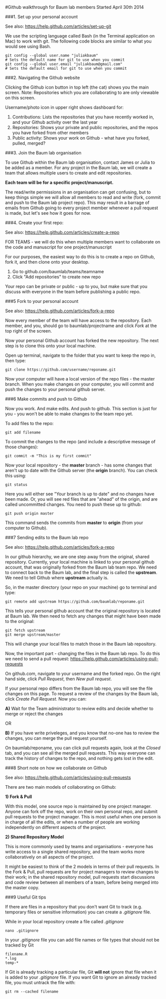 
#Github walkthrough for Baum lab members
Started April 30th 2014

###1. Set up your personal account

See also: https://help.github.com/articles/set-up-git

We use the scripting language called Bash (in the Terminal application on Mac) to work with git. The following code blocks are similar to what you would see using Bash.

```shell
git config --global user.name "juliakbaum"   
# Sets the default name for git to use when you commit
git config --global user.email "juliakbaum@gmail.com" 
# Sets the default email for git to use when you commit
```

###2. Navigating the Github website

Clicking the Github icon button in top left (the cat) shows you the main screen. 
Note: Repositories which you are collaborating to are only viewable on this screen.

Username/photo icon in upper right shows dashboard for:

1. Contributions: Lists the repositories that you have recently worked in, and your Github activity over the last year
2. Repositories: Shows your private and public repositories, and the repos you have forked from other members 
3. Public activity: Shows your work on Github - what have you forked, pulled, merged?


###3. Join the Baum lab organisation

To use Github within the Baum lab organisation, contact James or Julia to be added as a member. For any project in the Baum lab, we will create a team that allows multiple users to create and edit repositories. 

**Each team will be for a specific project/manuscript.**

The read/write permissions in an organisation can get confusing, but to keep things simple we will allow all members to read and write (fork, commit and push to the Baum lab project repo). This may result in a barrage of emails from Github going to every project member whenever a pull request is made, but let's see how it goes for now.


###4. Create your first repo: 

See also: https://help.github.com/articles/create-a-repo

FOR TEAMS - we will do this when multiple members want to collaborate on the code and manuscript for one project/manuscript

For our purposes, the easiest way to do this is to create a repo on Github, fork it, and then clone onto your desktop.

1. Go to github.com/baumlab/teams/teamname
2. Click "Add repositories" to create new repo

Your repo can be private or public - up to you, but make sure that you discuss with everyone in the team before publishing a public repo.

###5 Fork to your personal account

See also: https://help.github.com/articles/fork-a-repo

Now every member of the team will have access to the repository. Each member, and you, should go to baumlab/projectname and click *Fork* at the top right of the screen.

Now your personal Github account has forked the new repository. The next step is to clone this onto your local machine.

Open up terminal, navigate to the folder that you want to keep the repo in, then type:

```shell
git clone https://github.com/username/reponame.git
```

Now your computer will have a local version of the repo files - the master branch. When you make changes on your computer, you will commit and push the changes to your personal github server.


###6 Make commits and push to Github

Now you work. And make edits. And push to github. This section is just for you - you won't be able to make changes to the team repo yet.

To add files to the repo:

```shell
git add filename
```

To commit the changes to the repo (and include a descriptive message of those changes):

```shell
git commit -m "This is my first commit"
```

Now your local repository - the **master** branch - has some changes that aren't up to date with the Github server (the **origin** branch). You can check this using:

```shell
git status
```


Here you will either see "Your branch is up to date" and no changes have been made. Or, you will see red files that are "ahead" of the origin, and are called uncommitted changes. You need to push these up to github:

```shell
git push origin master
```

This command sends the commits from **master** to **origin** (from your computer to Github).

###7 Sending edits to the Baum lab repo

See also: https://help.github.com/articles/fork-a-repo

In our github hierarchy, we are one step away from the original, shared repository. Currently, your local machine is linked to your personal github account, that was originally forked from the Baum lab team repo. We need to connect back to the Baum lab, and the final step is called the **upstream**. We need to tell Github where **upstream** actually is.

So, in the master directory (your repo on your machine) go to terminal and type:

```shell
git remote add upstream https://github.com/baumlab/reponame.git
```

This tells your personal github account that the original repository is located at Baum lab. We then need to fetch any changes that might have been made to the original:

```shell
git fetch upstream
git merge upstream/master
```

This will change your local files to match those in the Baum lab repository.

Now, the important part - changing the files in the Baum lab repo. To do this we need to send a pull request: https://help.github.com/articles/using-pull-requests

On github.com, navigate to your username and the forked repo. On the right hand side, click *Pull Request*, then *New pull request*.

If your personal repo differs from the Baum lab repo, you will see the file changes on this page. To request a review of the changes by the Baum lab, click *Create Pull Request*. Now you can:

**A)** Wait for the Team administrator to review edits and decide whether to merge or reject the changes

OR

**B)** If you have write priveleges, and you know that no-one has to review the changes, you can merge the pull request yourself. 

On baumlab/reponame, you can click pull requests again, look at the *Closed* tab, and you can see all the merged pull requests. This way everyone can track the history of changes to the repo, and nothing gets lost in the edit.

###8 Short note on how we collaborate on Github

See also: https://help.github.com/articles/using-pull-requests

There are two main models of collaborating on Github:

**1) Fork & Pull**

With this model, one source repo is maintained by one project manager. Anyone can fork off the repo, work on their own personal repo, and submit pull requests to the project manager. This is most useful when one person is in charge of all the edits, or when a number of people are working independently on different aspects of the project.

**2) Shared Repository Model**

This is more commonly used by teams and organisations - everyone has write access to a single shared repository, and the team works more collaboratively on all aspects of the project. 

It might be easiest to think of the 2 models in terms of their pull requests. In the Fork & Pull, pull requests are for project managers to review changes to their work; in the shared repository model, pull requests start discussions and code review between all members of a team, before being merged into the master copy.


###9 Useful Git tips

If there are files in a repository that you don't want Git to track (e.g. temporary files or sensitive information) you can create a _.gitignore_ file. 

While in your local repository create a file called _.gitignore_
```shell
nano .gitignore
```
In your _.gitignore_ file you can add file names or file types that should not be tracked by Git
```
filename.R
*.log
temp-*
```
If Git is already tracking a particular file, Git __will not__ ignore that file when it is added to your _.gitignore_ file. If you want Git to ignore an already tracked file, you must untrack the file with:
```shell
git rm --cached filename
```




 
